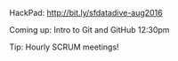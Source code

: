 HackPad:
http://bit.ly/sfdatadive-aug2016


Coming up: Intro to Git and GitHub 12:30pm

Tip: Hourly SCRUM meetings! 